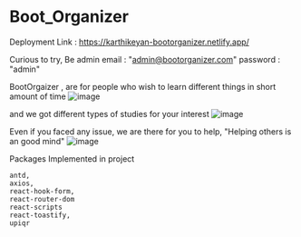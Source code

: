 # Boot_Organizer

Deployment Link : https://karthikeyan-bootorganizer.netlify.app/

Curious to try,
Be admin 
email : "admin@bootorganizer.com"
password : "admin"

BootOrgaizer , are for people who wish to learn different things in short amount of time
![image](https://user-images.githubusercontent.com/60779362/156768073-5a84574f-1f12-4ba9-b298-bea9f4b66a12.png)

and we got different types of studies for your interest 
![image](https://user-images.githubusercontent.com/60779362/156768208-0363875c-570f-4e16-8e06-45b79030ce1b.png)


Even if you faced any issue, we are there for you to help, "Helping others is an good mind"
![image](https://user-images.githubusercontent.com/60779362/156768349-2e3fd6a2-8bf6-4cd8-a5fc-54f8644c993b.png)


Packages Implemented in project

    antd,
    axios,
    react-hook-form,
    react-router-dom
    react-scripts
    react-toastify,
    upiqr
